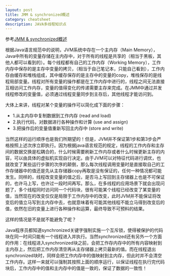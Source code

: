 ```yaml
---
layout: post
title: JMM & synchronized概述
category: cheatsheet
description: JAVA多线程知识点
---
```


参考[JMM & synchronized概述][1] 


根据Java语言规范中的说明，JVM系统中存在一个主内存（Main Memory），Java中所有的变量存储在主内存中，对于所有的线程是共享的（相当于黑板，其他人都可以看到的）。每个线程都有自己的工作内存（Working Memory），工作内存中保存的是主存中变量的拷贝，（相当于自己笔记本，只能自己看到），工作内存由缓存和堆栈组成，其中缓存保存的是主存中的变量的copy，堆栈保存的是线程局部变量。线程对所有变量的操作都是在工作内存中进行的，线程之间无法直接互相访问工作内存，变量的值得变化的传递需要主存来完成。在JMM中通过并发线程修改的变量值，必须通过线程变量同步到主存后，其他线程才能访问到。  

大体上来讲，线程对某个变量的操作可以简化成下面的步骤：
 
-  1.从主内存中复制数据到工作内存 (read and load)
-  2.执行代码，对数据进行各种操作和计算 (use and assign)
-  3.把操作后的变量值重新写回主内存中 (store and write)


当然这样的运行顺序也是我们所期望的！但是，JVM并不保证第1步和第3步会严格按照上述次序立即执行。因为根据java语言规范的规定，线程的工作内存和主存间的数据交换是松耦合的，什么时候需要刷新工作内存或者什么时候更新主存的内容，可以由具体的虚拟机实现自行决定。由于JVM可以对特征代码进行调优，也就改变了某些运行步骤的次序的颠倒，那么每次线程调用变量时是直接取自己的工作存储器中的值还是先从主存储器copy再取是没有保证的，任何一种情况都可能发生。同样的，线程改变变量的值之后，是否马上写回到主存储器上也是不可保证的，也许马上写，也许过一段时间再写。那么，在多线程的应用场景下就会出现问题了，多个线程同时访问同一个代码块，很有可能某个线程已经改变了某变量的值，当然现在的改变仅仅是局限于工作内存中的改变，此时JVM并不能保证将改变后的值立马写到主内存中去，也就意味着有可能其他线程不能立马得到改变后的值，依然在旧的变量上进行各种操作和运算，最终导致不可预料的结果。    

这样的情况是不是就不能避免了呢？   

Java程序员都知道synchronized关键字强制实施一个互斥锁，使得被保护的代码块在同一时间只能有一个线程进入并执行。当然synchronized还有另外一个方面的作用：在线程进入synchronized块之前，会把工作存内存中的所有内容映射到主内存上，然后把工作内存清空再从主存储器上拷贝最新的值。而在线程退出synchronized块时，同样会把工作内存中的值映射到主内存，但此时并不会清空工作内存。这样一来就可以强制其按照上面的顺序运行，以保证线程在执行完代码块后，工作内存中的值和主内存中的值是一致的，保证了数据的一致性！ 


[1]:http://www.iteye.com/topic/438068
